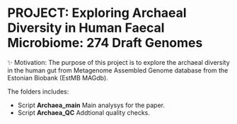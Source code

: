 # PROJECT: Exploring Archaeal Diversity in Human Faecal Microbiome: 274 Draft Genomes

✨ Motivation: The purpose of this project is to explore the archaeal diversity in the human gut from Metagenome Assembled Genome database from the Estonian Biobank (EstMB MAGdb).

The folders includes:

- Script <b>Archaea_main</b> Main analysys for the paper.
- Script <b>Archaea_QC</b> Addtional quality checks.
